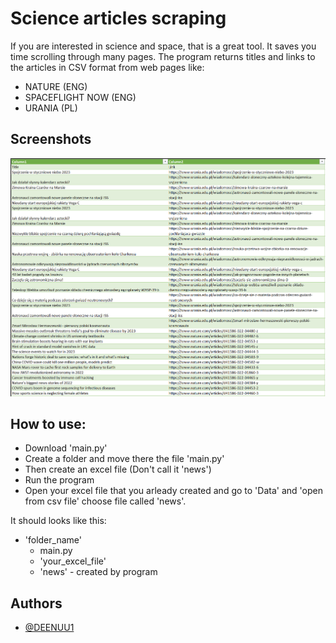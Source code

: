 
# Science articles scraping

If you are interested in science and space, that is a great tool. It saves you time scrolling through many pages. The program returns titles and links to the articles in CSV format from web pages like:
- NATURE (ENG)
- SPACEFLIGHT NOW (ENG)
- URANIA (PL)


## Screenshots

![App Screenshot](Screenshot_11.png)

## How to use:

- Download 'main.py'
- Create a folder and move there the file 'main.py'
- Then create an excel file (Don't call it 'news')
- Run the program
- Open your excel file that you arleady created and go to 'Data' and 'open from csv file' choose file called 'news'.

It should looks like this:

- 'folder_name'
    - main.py
    - 'your_excel_file'
    - 'news' - created by program



## Authors

- [@DEENUU1](https://www.github.com/DEENUU1)


